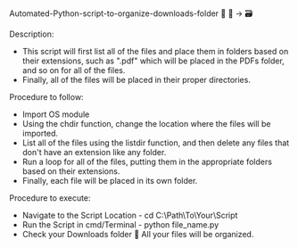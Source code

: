 Automated-Python-script-to-organize-downloads-folder
📁 📂 -> 🗃️

Description:
- This script will first list all of the files and place them in folders based on their extensions, such as ".pdf" which will be placed in the PDFs folder, and so on for all of the files.
- Finally, all of the files will be placed in their proper directories.

Procedure to follow:
- Import OS module
- Using the chdir function, change the location where the files will be imported.
- List all of the files using the listdir function, and then delete any files that don't have an extension like any folder.
- Run a loop for all of the files, putting them in the appropriate folders based on their extensions.
- Finally, each file will be placed in its own folder.

Procedure to execute:
- Navigate to the Script Location - cd C:\Path\To\Your\Script
- Run the Script in cmd/Terminal - python file_name.py
- Check your Downloads folder 📂 All your files will be organized.
